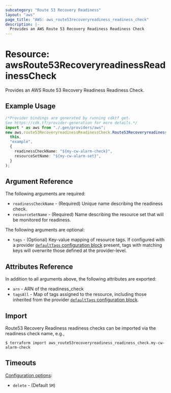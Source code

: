 ```yaml
---
subcategory: "Route 53 Recovery Readiness"
layout: "aws"
page_title: "AWS: aws_route53recoveryreadiness_readiness_check"
description: |-
  Provides an AWS Route 53 Recovery Readiness Readiness Check
---
```


# Resource: awsRoute53RecoveryreadinessReadinessCheck

Provides an AWS Route 53 Recovery Readiness Readiness Check.

## Example Usage

```typescript
/*Provider bindings are generated by running cdktf get.
See https://cdk.tf/provider-generation for more details.*/
import * as aws from "./.gen/providers/aws";
new aws.route53RecoveryreadinessReadinessCheck.Route53RecoveryreadinessReadinessCheck(
  this,
  "example",
  {
    readinessCheckName: "${my-cw-alarm-check}",
    resourceSetName: "${my-cw-alarm-set}",
  }
);

```

## Argument Reference

The following arguments are required:

* `readinessCheckName` - (Required) Unique name describing the readiness check.
* `resourceSetName` - (Required) Name describing the resource set that will be monitored for readiness.

The following arguments are optional:

* `tags` - (Optional) Key-value mapping of resource tags. If configured with a provider [`defaultTags` configuration block](https://registry.terraform.io/providers/hashicorp/aws/latest/docs#default_tags-configuration-block) present, tags with matching keys will overwrite those defined at the provider-level.

## Attributes Reference

In addition to all arguments above, the following attributes are exported:

* `arn` - ARN of the readiness\_check
* `tagsAll` - Map of tags assigned to the resource, including those inherited from the provider [`defaultTags` configuration block](https://registry.terraform.io/providers/hashicorp/aws/latest/docs#default_tags-configuration-block).

## Import

Route53 Recovery Readiness readiness checks can be imported via the readiness check name, e.g.,

```console
$ terraform import aws_route53recoveryreadiness_readiness_check.my-cw-alarm-check
```

## Timeouts

[Configuration options](https://developer.hashicorp.com/terraform/language/resources/syntax#operation-timeouts):

* `delete` - (Default `5M`)
